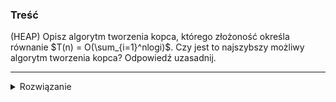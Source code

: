 ### Treść
(HEAP)
Opisz algorytm tworzenia kopca, którego złożoność określa równanie $T(n) = O(\sum_{i=1}^nlogi)$. Czy jest to najszybszy możliwy algorytm tworzenia kopca? Odpowiedź uzasadnij.

------
<details><summary>Rozwiązanie</summary>
<p>
